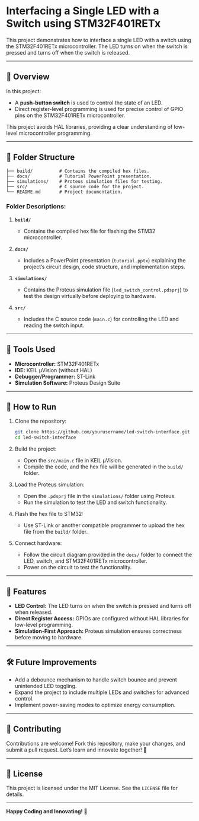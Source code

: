 # Interfacing a Single LED with a Switch using STM32F401RETx  

This project demonstrates how to interface a single LED with a switch using the STM32F401RETx microcontroller. The LED turns on when the switch is pressed and turns off when the switch is released.

---

## 🚀 **Overview**  

In this project:  
- A **push-button switch** is used to control the state of an LED.  
- Direct register-level programming is used for precise control of GPIO pins on the STM32F401RETx microcontroller.  

This project avoids HAL libraries, providing a clear understanding of low-level microcontroller programming.

---

## 📂 **Folder Structure**  

```plaintext
├── build/          # Contains the compiled hex files.
├── docs/           # Tutorial PowerPoint presentation.
├── simulations/    # Proteus simulation files for testing.
├── src/            # C source code for the project.
└── README.md       # Project documentation.
```

### Folder Descriptions:  

1. **`build/`**  
   - Contains the compiled hex file for flashing the STM32 microcontroller.  

2. **`docs/`**  
   - Includes a PowerPoint presentation (`tutorial.pptx`) explaining the project’s circuit design, code structure, and implementation steps.  

3. **`simulations/`**  
   - Contains the Proteus simulation file (`led_switch_control.pdsprj`) to test the design virtually before deploying to hardware.  

4. **`src/`**  
   - Includes the C source code (`main.c`) for controlling the LED and reading the switch input.  

---

## 🔧 **Tools Used**  

- **Microcontroller:** STM32F401RETx  
- **IDE:** KEIL µVision (without HAL)  
- **Debugger/Programmer:** ST-Link  
- **Simulation Software:** Proteus Design Suite  

---

## 📑 **How to Run**  

1. Clone the repository:  
   ```bash
   git clone https://github.com/yourusername/led-switch-interface.git
   cd led-switch-interface
   ```  

2. Build the project:  
   - Open the `src/main.c` file in KEIL µVision.  
   - Compile the code, and the hex file will be generated in the `build/` folder.  

3. Load the Proteus simulation:  
   - Open the `.pdsprj` file in the `simulations/` folder using Proteus.  
   - Run the simulation to test the LED and switch functionality.  

4. Flash the hex file to STM32:  
   - Use ST-Link or another compatible programmer to upload the hex file from the `build/` folder.  

5. Connect hardware:  
   - Follow the circuit diagram provided in the `docs/` folder to connect the LED, switch, and STM32F401RETx microcontroller.  
   - Power on the circuit to test the functionality.  

---

## 📌 **Features**  

- **LED Control:** The LED turns on when the switch is pressed and turns off when released.  
- **Direct Register Access:** GPIOs are configured without HAL libraries for low-level programming.  
- **Simulation-First Approach:** Proteus simulation ensures correctness before moving to hardware.  

---

## 🛠️ **Future Improvements**  

- Add a debounce mechanism to handle switch bounce and prevent unintended LED toggling.  
- Expand the project to include multiple LEDs and switches for advanced control.  
- Implement power-saving modes to optimize energy consumption.  

---

## 🤝 **Contributing**  

Contributions are welcome! Fork this repository, make your changes, and submit a pull request. Let’s learn and innovate together! 🚀  

---

## 📜 **License**  

This project is licensed under the MIT License. See the `LICENSE` file for details.  

---

**Happy Coding and Innovating! 🚀**  
